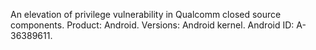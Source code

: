 An elevation of privilege vulnerability in Qualcomm closed source components. Product: Android. Versions: Android kernel. Android ID: A-36389611.